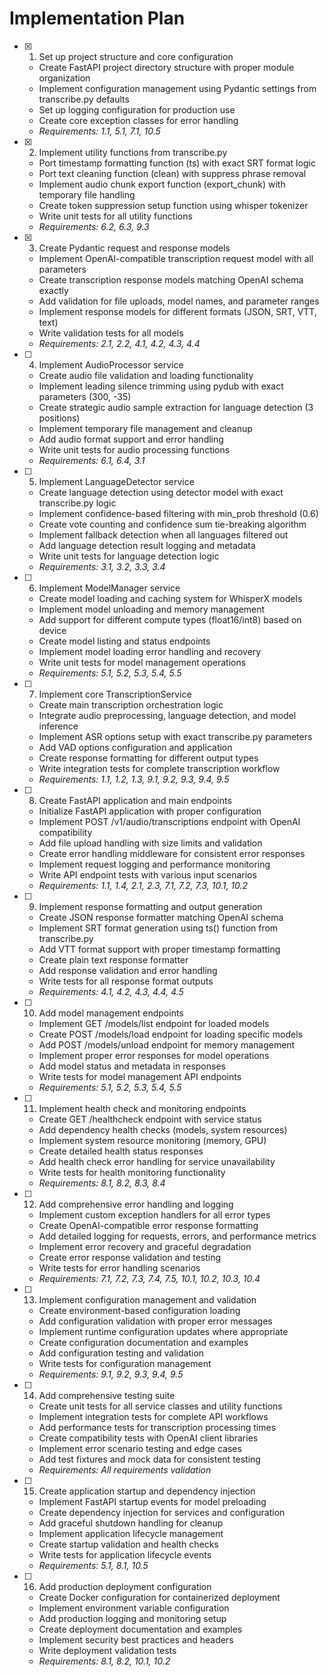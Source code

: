 # Implementation Plan

- [x] 1. Set up project structure and core configuration
  - Create FastAPI project directory structure with proper module organization
  - Implement configuration management using Pydantic settings from transcribe.py defaults
  - Set up logging configuration for production use
  - Create core exception classes for error handling
  - _Requirements: 1.1, 5.1, 7.1, 10.5_

- [x] 2. Implement utility functions from transcribe.py
  - Port timestamp formatting function (ts) with exact SRT format logic
  - Port text cleaning function (clean) with suppress phrase removal
  - Implement audio chunk export function (export_chunk) with temporary file handling
  - Create token suppression setup function using whisper tokenizer
  - Write unit tests for all utility functions
  - _Requirements: 6.2, 6.3, 9.3_

- [x] 3. Create Pydantic request and response models
  - Implement OpenAI-compatible transcription request model with all parameters
  - Create transcription response models matching OpenAI schema exactly
  - Add validation for file uploads, model names, and parameter ranges
  - Implement response models for different formats (JSON, SRT, VTT, text)
  - Write validation tests for all models
  - _Requirements: 2.1, 2.2, 4.1, 4.2, 4.3, 4.4_

- [ ] 4. Implement AudioProcessor service
  - Create audio file validation and loading functionality
  - Implement leading silence trimming using pydub with exact parameters (300, -35)
  - Create strategic audio sample extraction for language detection (3 positions)
  - Implement temporary file management and cleanup
  - Add audio format support and error handling
  - Write unit tests for audio processing functions
  - _Requirements: 6.1, 6.4, 3.1_

- [ ] 5. Implement LanguageDetector service
  - Create language detection using detector model with exact transcribe.py logic
  - Implement confidence-based filtering with min_prob threshold (0.6)
  - Create vote counting and confidence sum tie-breaking algorithm
  - Implement fallback detection when all languages filtered out
  - Add language detection result logging and metadata
  - Write unit tests for language detection logic
  - _Requirements: 3.1, 3.2, 3.3, 3.4_

- [ ] 6. Implement ModelManager service
  - Create model loading and caching system for WhisperX models
  - Implement model unloading and memory management
  - Add support for different compute types (float16/int8) based on device
  - Create model listing and status endpoints
  - Implement model loading error handling and recovery
  - Write unit tests for model management operations
  - _Requirements: 5.1, 5.2, 5.3, 5.4, 5.5_

- [ ] 7. Implement core TranscriptionService
  - Create main transcription orchestration logic
  - Integrate audio preprocessing, language detection, and model inference
  - Implement ASR options setup with exact transcribe.py parameters
  - Add VAD options configuration and application
  - Create response formatting for different output types
  - Write integration tests for complete transcription workflow
  - _Requirements: 1.1, 1.2, 1.3, 9.1, 9.2, 9.3, 9.4, 9.5_

- [ ] 8. Create FastAPI application and main endpoints
  - Initialize FastAPI application with proper configuration
  - Implement POST /v1/audio/transcriptions endpoint with OpenAI compatibility
  - Add file upload handling with size limits and validation
  - Create error handling middleware for consistent error responses
  - Implement request logging and performance monitoring
  - Write API endpoint tests with various input scenarios
  - _Requirements: 1.1, 1.4, 2.1, 2.3, 7.1, 7.2, 7.3, 10.1, 10.2_

- [ ] 9. Implement response formatting and output generation
  - Create JSON response formatter matching OpenAI schema
  - Implement SRT format generation using ts() function from transcribe.py
  - Add VTT format support with proper timestamp formatting
  - Create plain text response formatter
  - Add response validation and error handling
  - Write tests for all response format outputs
  - _Requirements: 4.1, 4.2, 4.3, 4.4, 4.5_

- [ ] 10. Add model management endpoints
  - Implement GET /models/list endpoint for loaded models
  - Create POST /models/load endpoint for loading specific models
  - Add POST /models/unload endpoint for memory management
  - Implement proper error responses for model operations
  - Add model status and metadata in responses
  - Write tests for model management API endpoints
  - _Requirements: 5.1, 5.2, 5.3, 5.4, 5.5_

- [ ] 11. Implement health check and monitoring endpoints
  - Create GET /healthcheck endpoint with service status
  - Add dependency health checks (models, system resources)
  - Implement system resource monitoring (memory, GPU)
  - Create detailed health status responses
  - Add health check error handling for service unavailability
  - Write tests for health monitoring functionality
  - _Requirements: 8.1, 8.2, 8.3, 8.4_

- [ ] 12. Add comprehensive error handling and logging
  - Implement custom exception handlers for all error types
  - Create OpenAI-compatible error response formatting
  - Add detailed logging for requests, errors, and performance metrics
  - Implement error recovery and graceful degradation
  - Create error response validation and testing
  - Write tests for error handling scenarios
  - _Requirements: 7.1, 7.2, 7.3, 7.4, 7.5, 10.1, 10.2, 10.3, 10.4_

- [ ] 13. Implement configuration management and validation
  - Create environment-based configuration loading
  - Add configuration validation with proper error messages
  - Implement runtime configuration updates where appropriate
  - Create configuration documentation and examples
  - Add configuration testing and validation
  - Write tests for configuration management
  - _Requirements: 9.1, 9.2, 9.3, 9.4, 9.5_

- [ ] 14. Add comprehensive testing suite
  - Create unit tests for all service classes and utility functions
  - Implement integration tests for complete API workflows
  - Add performance tests for transcription processing times
  - Create compatibility tests with OpenAI client libraries
  - Implement error scenario testing and edge cases
  - Add test fixtures and mock data for consistent testing
  - _Requirements: All requirements validation_

- [ ] 15. Create application startup and dependency injection
  - Implement FastAPI startup events for model preloading
  - Create dependency injection for services and configuration
  - Add graceful shutdown handling for cleanup
  - Implement application lifecycle management
  - Create startup validation and health checks
  - Write tests for application lifecycle events
  - _Requirements: 5.1, 8.1, 10.5_

- [ ] 16. Add production deployment configuration
  - Create Docker configuration for containerized deployment
  - Implement environment variable configuration
  - Add production logging and monitoring setup
  - Create deployment documentation and examples
  - Implement security best practices and headers
  - Write deployment validation tests
  - _Requirements: 8.1, 8.2, 10.1, 10.2_
